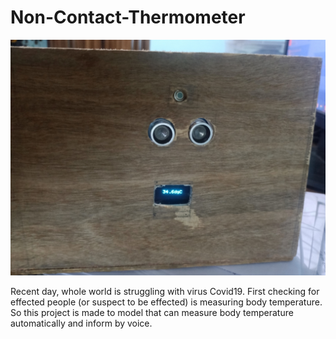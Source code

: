# Non-Contact-Thermometer

![promo](https://github.com/TauqeerAhmad5201/Non-Contact-Thermometer/blob/main/images/4.jpg?raw=true)

Recent day, whole world is struggling with virus Covid19. First checking for effected people (or suspect to be effected) is measuring body temperature. So this project is made to model that can measure body temperature automatically and inform by voice.
